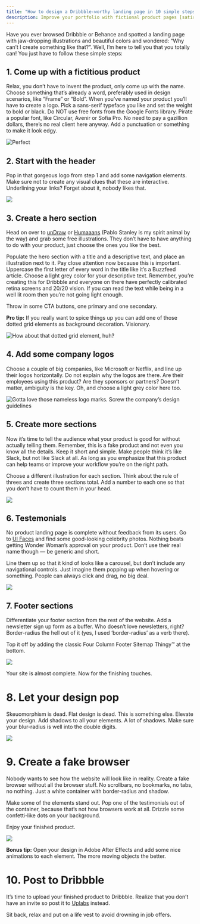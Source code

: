 ```yaml
---
title: "How to design a Dribbble-worthy landing page in 10 simple steps "
description: Improve your portfolio with fictional product pages [satire]
---
```

Have you ever browsed Dribbble or Behance and spotted a landing page with jaw-dropping illustrations and beautiful colors and wondered: “Why can’t I create something like that?”. Well, I’m here to tell you that you totally can!
You just have to follow these simple steps:

## 1. Come up with a fictitious product

Relax, you don’t have to invent the product, only come up with the name. Choose something that’s already a word, preferably used in design scenarios, like “Frame” or “Bold”.
When you’ve named your product you’ll have to create a logo. Pick a sans-serif typeface you like and set the weight to bold or black. Do NOT use free fonts from the Google Fonts library. Pirate a popular font, like Circular, Avenir or Sofia Pro. No need to pay a gazillion dollars, there’s no real client here anyway. Add a punctuation or something to make it look edgy.

![](/img/bold.jpeg "Perfect")

## 2. Start with the header

Pop in that gorgeous logo from step 1 and add some navigation elements. Make sure not to create any visual clues that these are interactive. Underlining your links? Forget about it, nobody likes that.

![](/img/header.jpeg)

## 3. Create a hero section

Head on over to [unDraw](https://undraw.co/) or [Humaaans](https://www.humaaans.com/) (Pablo Stanley is my spirit animal by the way) and grab some free illustrations. They don’t have to have anything to do with your product, just choose the ones you like the best.

Populate the hero section with a title and a descriptive text, and place an illustration next to it. Pay close attention now because this is important. Uppercase the first letter of every word in the title like it’s a Buzzfeed article. Choose a light grey color for your descriptive text. Remember, you’re creating this for Dribbble and everyone on there have perfectly calibrated retina screens and 20/20 vision. If you can read the text while being in a well lit room then you’re not going light enough.

Throw in some CTA buttons, one primary and one secondary.

**Pro tip:** If you really want to spice things up you can add one of those dotted grid elements as background decoration. Visionary.

![](/img/dotted.jpeg "How about that dotted grid element, huh?")

## 4. Add some company logos

Choose a couple of big companies, like Microsoft or Netflix, and line up their logos horizontally. Do not explain why the logos are there. Are their employees using this product? Are they sponsors or partners? Doesn’t matter, ambiguity is the key. Oh, and choose a light grey color here too.

![](/img/logos.jpeg "Gotta love those nameless logo marks. Screw the company’s design guidelines")

## 5. Create more sections

Now it’s time to tell the audience what your product is good for without actually telling them. Remember, this is a fake product and not even you know all the details. Keep it short and simple. Make people think it’s like Slack, but not like Slack at all. As long as you emphasize that this product can help teams or improve your workflow you’re on the right path.

Choose a different illustration for each section. Think about the rule of threes and create three sections total. Add a number to each one so that you don’t have to count them in your head.

![](/img/numbers.jpeg)

## 6. Testemonials

No product landing page is complete without feedback from its users. Go to [UI Faces](https://uifaces.co/) and find some good-looking celebrity photos. Nothing beats getting Wonder Woman’s approval on your product. Don’t use their real name though — be generic and short.

Line them up so that it kind of looks like a carousel, but don’t include any navigational controls. Just imagine them popping up when hovering or something. People can always click and drag, no big deal.

![](/img/testemonials.jpeg)

## 7. Footer sections

Differentiate your footer section from the rest of the website. Add a newsletter sign up form as a buffer. Who doesn’t love newsletters, right? Border-radius the hell out of it (yes, I used ‘border-radius’ as a verb there).

Top it off by adding the classic Four Column Footer Sitemap Thingy™ at the bottom.

![](/img/footer.jpeg)

Your site is almost complete. Now for the finishing touches.

# 8. Let your design pop

Skeuomorphism is dead. Flat design is dead. This is something else. Elevate your design. Add shadows to all your elements. A lot of shadows. Make sure your blur-radius is well into the double digits.

![](/img/1_iu7fl-sseploiqmqut6u9g-2x.jpeg)

# 9. Create a fake browser

Nobody wants to see how the website will look like in reality. Create a fake browser without all the browser stuff. No scrollbars, no bookmarks, no tabs, no nothing. Just a white container with border-radius and shadow.

Make some of the elements stand out. Pop one of the testimonials out of the container, because that’s not how browsers work at all. Drizzle some confetti-like dots on your background.

Enjoy your finished product.

![](/img/finished.jpeg)

**Bonus tip:** Open your design in Adobe After Effects and add some nice animations to each element. The more moving objects the better.

# 10. Post to Dribbble

It’s time to upload your finished product to Dribbble. Realize that you don’t have an invite so post it to [Uplabs](https://www.uplabs.com/) instead.

Sit back, relax and put on a life vest to avoid drowning in job offers.
